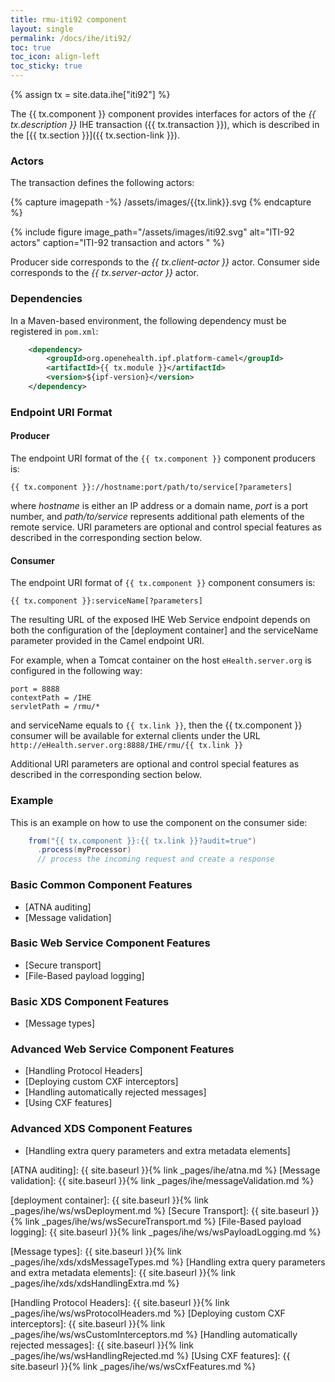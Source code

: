 ```yaml
---
title: rmu-iti92 component
layout: single
permalink: /docs/ihe/iti92/
toc: true
toc_icon: align-left
toc_sticky: true
---
```


{% assign tx = site.data.ihe["iti92"] %}

The {{ tx.component }} component provides interfaces for actors of the *{{ tx.description }}* IHE transaction ({{ tx.transaction }}),
which is described in the [{{ tx.section }}]({{ tx.section-link }}).

### Actors


The transaction defines the following actors:

{% capture imagepath -%}
/assets/images/{{tx.link}}.svg
{% endcapture %}

{% include figure image_path="/assets/images/iti92.svg" alt="ITI-92 actors" caption="ITI-92 transaction and actors " %}

Producer side corresponds to the *{{ tx.client-actor }}* actor.
Consumer side corresponds to the *{{ tx.server-actor }}* actor.

### Dependencies

In a Maven-based environment, the following dependency must be registered in `pom.xml`:

```xml
    <dependency>
        <groupId>org.openehealth.ipf.platform-camel</groupId>
        <artifactId>{{ tx.module }}</artifactId>
        <version>${ipf-version}</version>
    </dependency>
```

### Endpoint URI Format

#### Producer

The endpoint URI format of the `{{ tx.component }}` component producers is:

```
{{ tx.component }}://hostname:port/path/to/service[?parameters]
```

where *hostname* is either an IP address or a domain name, *port* is a port number, and *path/to/service*
represents additional path elements of the remote service.
URI parameters are optional and control special features as described in the corresponding section below.

#### Consumer

The endpoint URI format of `{{ tx.component }}` component consumers is:

```
{{ tx.component }}:serviceName[?parameters]
```

The resulting URL of the exposed IHE Web Service endpoint depends on both the configuration of the [deployment container]
and the serviceName parameter provided in the Camel endpoint URI.

For example, when a Tomcat container on the host `eHealth.server.org` is configured in the following way:

```
port = 8888
contextPath = /IHE
servletPath = /rmu/*
```

and serviceName equals to `{{ tx.link }}`, then the {{ tx.component }} consumer will be available for external clients under the URL
`http://eHealth.server.org:8888/IHE/rmu/{{ tx.link }}`

Additional URI parameters are optional and control special features as described in the corresponding section below.


### Example

This is an example on how to use the component on the consumer side:

```java
    from("{{ tx.component }}:{{ tx.link }}?audit=true")
      .process(myProcessor)
      // process the incoming request and create a response
```


### Basic Common Component Features

* [ATNA auditing]
* [Message validation]

### Basic Web Service Component Features

* [Secure transport]
* [File-Based payload logging]

### Basic XDS Component Features

* [Message types]

### Advanced Web Service Component Features

* [Handling Protocol Headers]
* [Deploying custom CXF interceptors]
* [Handling automatically rejected messages]
* [Using CXF features]

### Advanced XDS Component Features

* [Handling extra query parameters and extra metadata elements]


[ATNA auditing]: {{ site.baseurl }}{% link _pages/ihe/atna.md %}
[Message validation]: {{ site.baseurl }}{% link _pages/ihe/messageValidation.md %}

[deployment container]: {{ site.baseurl }}{% link _pages/ihe/ws/wsDeployment.md %}
[Secure Transport]: {{ site.baseurl }}{% link _pages/ihe/ws/wsSecureTransport.md %}
[File-Based payload logging]: {{ site.baseurl }}{% link _pages/ihe/ws/wsPayloadLogging.md %}

[Message types]: {{ site.baseurl }}{% link _pages/ihe/xds/xdsMessageTypes.md %}
[Handling extra query parameters and extra metadata elements]: {{ site.baseurl }}{% link _pages/ihe/xds/xdsHandlingExtra.md %}

[Handling Protocol Headers]: {{ site.baseurl }}{% link _pages/ihe/ws/wsProtocolHeaders.md %}
[Deploying custom CXF interceptors]: {{ site.baseurl }}{% link _pages/ihe/ws/wsCustomInterceptors.md %}
[Handling automatically rejected messages]: {{ site.baseurl }}{% link _pages/ihe/ws/wsHandlingRejected.md %}
[Using CXF features]: {{ site.baseurl }}{% link _pages/ihe/ws/wsCxfFeatures.md %}



